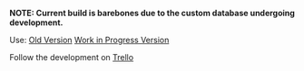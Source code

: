 **NOTE: Current build is barebones due to the custom database undergoing development.**

Use: [Old Version](https://lightnoveltracker-old.herokuapp.com/)
[Work in Progress Version](http://lightnoveltracker.herokuapp.com/)  

Follow the development on [Trello](https://trello.com/b/dPv92vJW/light-novel-tracker)
